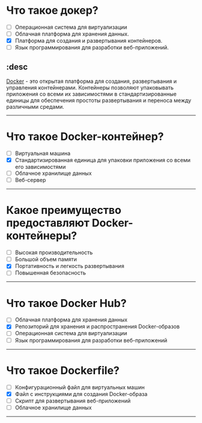 # Что такое докер?
- [ ] Операционная система для виртуализации
- [ ] Облачная платформа для хранения данных.
- [x] Платформа для создания и развертывания контейнеров.
- [ ] Язык программирования для разработки веб-приложений.

## :desc
[Docker](https://ru.wikipedia.org/wiki/Docker) - это открытая платформа для создания, развертывания и управления контейнерами. Контейнеры позволяют упаковывать приложения со всеми их зависимостями в стандартизированные единицы для обеспечения простоты развертывания и переноса между различными средами.

---

# Что такое Docker-контейнер?
- [ ] Виртуальная машина
- [x] Стандартизированная единица для упаковки приложения со всеми его зависимостями
- [ ] Облачное хранилище данных
- [ ] Веб-сервер

---

# Какое преимущество предоставляют Docker-контейнеры?
- [ ] Высокая производительность
- [ ] Большой объем памяти
- [x] Портативность и легкость развертывания
- [ ] Повышенная безопасность

---

# Что такое Docker Hub?
- [ ] Облачная платформа для хранения данных
- [x] Репозиторий для хранения и распространения Docker-образов
- [ ] Операционная система для виртуализации
- [ ] Язык программирования для разработки веб-приложений

---

# Что такое Dockerfile?
- [ ] Конфигурационный файл для виртуальных машин
- [x] Файл с инструкциями для создания Docker-образа
- [ ] Скрипт для развертывания веб-приложений
- [ ] Облачное хранилище данных

---
